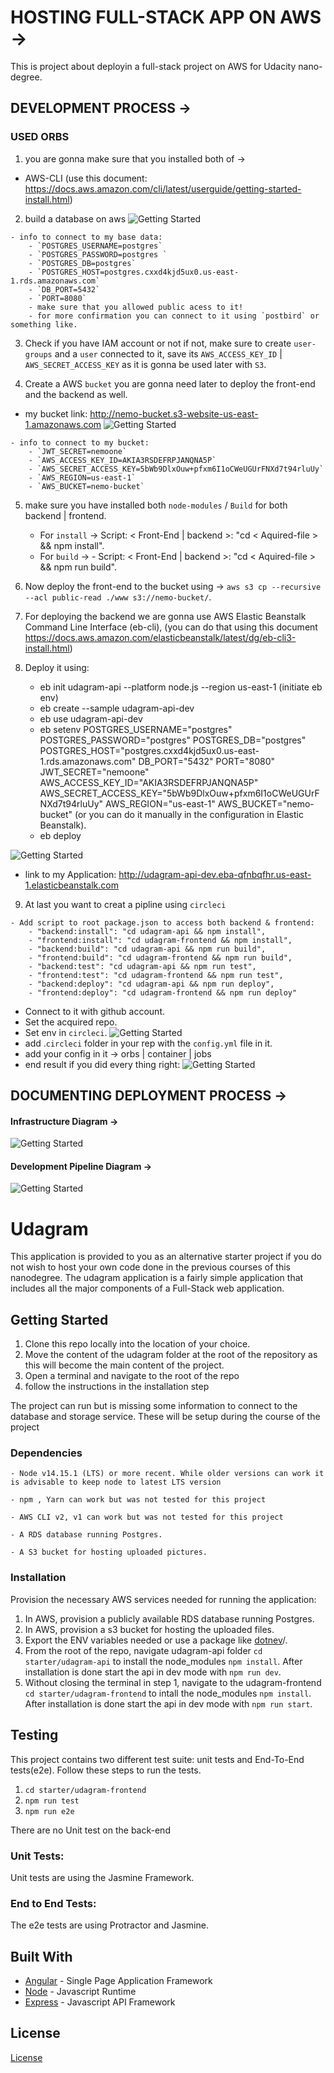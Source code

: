 # HOSTING FULL-STACK APP ON AWS -> 
This is project about deployin a full-stack project on AWS for Udacity nano-degree.

## DEVELOPMENT PROCESS -> 

### USED ORBS
1. you are gonna make sure that you installed both of -> 
- AWS-CLI (use this document: https://docs.aws.amazon.com/cli/latest/userguide/getting-started-install.html)

2. build a database on aws
![Getting Started](./Images/RDS.png)
```
- info to connect to my base data: 
    - `POSTGRES_USERNAME=postgres`
    - `POSTGRES_PASSWORD=postgres `
    - `POSTGRES_DB=postgres`
    - `POSTGRES_HOST=postgres.cxxd4kjd5ux0.us-east-1.rds.amazonaws.com`
    - `DB_PORT=5432`
    - `PORT=8080`
    - make sure that you allowed public acess to it!
    - for more confirmation you can connect to it using `postbird` or something like.
```
3. Check if you have IAM account or not if not, make sure to create `user-groups` and a `user` connected to it, save its `AWS_ACCESS_KEY_ID` | `AWS_SECRET_ACCESS_KEY` as it is gonna be used later with `S3`.

4. Create a AWS `bucket` you are gonna need later to deploy the front-end and the backend as well.
- my bucket link: http://nemo-bucket.s3-website-us-east-1.amazonaws.com
![Getting Started](./Images/S3bucket.png)
```
- info to connect to my bucket: 
    - `JWT_SECRET=nemoone`
    - `AWS_ACCESS_KEY_ID=AKIA3RSDEFRPJANQNA5P`
    - `AWS_SECRET_ACCESS_KEY=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`
    - `AWS_REGION=us-east-1`
    - `AWS_BUCKET=nemo-bucket`
```

5. make sure you have installed both `node-modules` / `Build`  for both backend | frontend.
    - For `install` -> Script: < Front-End | backend >: "cd < Aquired-file > && npm install".
    - For `build` -> - Script: < Front-End | backend >: "cd < Aquired-file > && npm run build".

6. Now deploy the front-end to the bucket using -> `aws s3 cp --recursive --acl public-read ./www s3://nemo-bucket/`.

7. For deploying the backend we are gonna use AWS Elastic Beanstalk Command Line Interface (eb-cli), (you can do that using this document https://docs.aws.amazon.com/elasticbeanstalk/latest/dg/eb-cli3-install.html)

8. Deploy it using:
    - eb init udagram-api --platform node.js --region us-east-1 (initiate eb env)
    - eb create --sample udagram-api-dev
    - eb use udagram-api-dev
    - eb setenv POSTGRES_USERNAME="postgres" POSTGRES_PASSWORD="postgres"               POSTGRES_DB="postgres" POSTGRES_HOST="postgres.cxxd4kjd5ux0.us-east-1.rds.amazonaws.com" DB_PORT="5432" PORT="8080" JWT_SECRET="nemoone" AWS_ACCESS_KEY_ID="AKIA3RSDEFRPJANQNA5P" AWS_SECRET_ACCESS_KEY="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" AWS_REGION="us-east-1" AWS_BUCKET="nemo-bucket" (or you can do it manually in the configuration in Elastic Beanstalk).
    - eb deploy

![Getting Started](./Images/Application.png)
- link to my Application: http://udagram-api-dev.eba-qfnbqfhr.us-east-1.elasticbeanstalk.com

9. At last you want to creat a pipline using `circleci`
```
- Add script to root package.json to access both backend & frontend: 
    - "backend:install": "cd udagram-api && npm install",
    - "frontend:install": "cd udagram-frontend && npm install",
    - "backend:build": "cd udagram-api && npm run build",
    - "frontend:build": "cd udagram-frontend && npm run build",
    - "backend:test": "cd udagram-api && npm run test",
    - "frontend:test": "cd udagram-frontend && npm run test",
    - "backend:deploy": "cd udagram-api && npm run deploy",
    - "frontend:deploy": "cd udagram-frontend && npm run deploy"
```
- Connect to it with github account.
- Set the acquired repo.
- Set env in `circleci`.
![Getting Started](./Images/CircleciSecret.png)
- add .`circleci` folder in your rep with the `config.yml` file in it.
- add your config in it -> orbs | container | jobs 
- end result if you did every thing right: 
![Getting Started](./Images/Circleci.png)

## DOCUMENTING DEPLOYMENT PROCESS ->

#### Infrastructure Diagram ->
![Getting Started](./Images/InfraStructure.png)

#### Development Pipeline Diagram ->
![Getting Started](./Images/DevPipline.png)

# Udagram

This application is provided to you as an alternative starter project if you do not wish to host your own code done in the previous courses of this nanodegree. The udagram application is a fairly simple application that includes all the major components of a Full-Stack web application.

## Getting Started

1. Clone this repo locally into the location of your choice.
1. Move the content of the udagram folder at the root of the repository as this will become the main content of the project.
1. Open a terminal and navigate to the root of the repo
1. follow the instructions in the installation step

The project can run but is missing some information to connect to the database and storage service. These will be setup during the course of the project

### Dependencies

```
- Node v14.15.1 (LTS) or more recent. While older versions can work it is advisable to keep node to latest LTS version

- npm , Yarn can work but was not tested for this project

- AWS CLI v2, v1 can work but was not tested for this project

- A RDS database running Postgres.

- A S3 bucket for hosting uploaded pictures.

```

### Installation

Provision the necessary AWS services needed for running the application:

1. In AWS, provision a publicly available RDS database running Postgres. <Place holder for link to classroom article>
1. In AWS, provision a s3 bucket for hosting the uploaded files. <Place holder for tlink to classroom article>
1. Export the ENV variables needed or use a package like [dotnev](https://www.npmjs.com/package/dotenv)/.
1. From the root of the repo, navigate udagram-api folder `cd starter/udagram-api` to install the node_modules `npm install`. After installation is done start the api in dev mode with `npm run dev`.
1. Without closing the terminal in step 1, navigate to the udagram-frontend `cd starter/udagram-frontend` to intall the node_modules `npm install`. After installation is done start the api in dev mode with `npm run start`.

## Testing

This project contains two different test suite: unit tests and End-To-End tests(e2e). Follow these steps to run the tests.

1. `cd starter/udagram-frontend`
1. `npm run test`
1. `npm run e2e`

There are no Unit test on the back-end

### Unit Tests:

Unit tests are using the Jasmine Framework.

### End to End Tests:

The e2e tests are using Protractor and Jasmine.

## Built With

- [Angular](https://angular.io/) - Single Page Application Framework
- [Node](https://nodejs.org) - Javascript Runtime
- [Express](https://expressjs.com/) - Javascript API Framework

## License

[License](LICENSE.txt)
